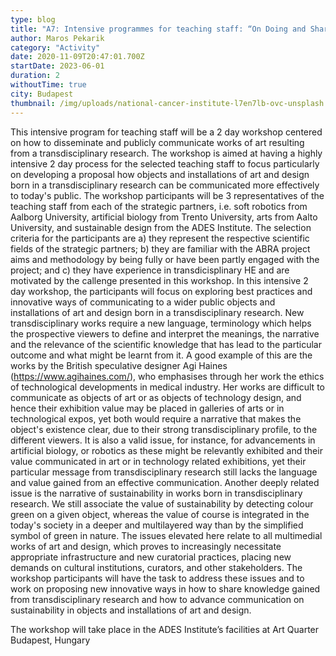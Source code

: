```yaml
---
type: blog
title: "A7: Intensive programmes for teaching staff: “On Doing and Sharing Transdisciplinary Research” "
author: Maros Pekarik
category: "Activity"
date: 2020-11-09T20:47:01.700Z
startDate: 2023-06-01
duration: 2
withoutTime: true
city: Budapest
thumbnail: /img/uploads/national-cancer-institute-l7en7lb-ovc-unsplash.jpg
---
```


This intensive program for teaching staff will be a 2 day workshop centered on how to disseminate and publicly communicate works of art resulting from a transdisciplinary research. The workshop is aimed at having a highly intensive 2 day process for the selected teaching staff to focus particularly on developing a proposal how objects and installations of art and design born in a transdisciplinary research can be communicated more effectively to today's public.
The workshop participants will be 3 representatives of the teaching staff from each of the strategic partners, i.e. soft robotics from Aalborg University, artificial biology from Trento University, arts from Aalto University, and sustainable design from the ADES Institute. The selection criteria for the participants are a) they represent the respective scientific fields of the strategic partners; b) they are familiar with the ABRA project aims and methodology by being fully or have been partly engaged with the project; and c) they have experience in transdicisplinary HE and are motivated by the callenge presented in this workshop.
In this intensive 2 day workshop, the participants will focus on exploring best practices and innovative ways of communicating to a wider public objects and installations of art and design born in a transdisciplinary research. New transdisciplinary works require a new language, terminology which helps the prospective viewers to define and interpret the meanings, the narrative and the relevance of the scientific knowledge that has lead to the particular outcome and what might be learnt from it. A good example of this are the works by the British speculative designer Agi Haines (https://www.agihaines.com/), who emphasises through her work the ethics of technological developments in medical industry. Her works are difficult to communicate as objects of art or as objects of technology design, and hence their exhibition value may be placed in galleries of arts or in technological expos, yet both would require a narrative that makes the object's existence clear, due to their strong transdisciplinary profile, to the different viewers. It is also a valid issue, for instance, for advancements in artificial biology, or robotics as these might be relevantly exhibited and their value communicated in art or in technology related exhibitions, yet their particular message from transdisciplinary research still lacks the language and value gained from an effective communication. Another deeply related issue is the narrative of sustainability in works born in transdisciplinary research. We still associate the value of sustainability by detecting colour green on a given object, whereas the value of course is integrated in the today's society in a deeper and multilayered way than by the simplified symbol of green in nature.
The issues elevated here relate to all multimedial works of art and design, which proves to increasingly necessitate appropriate infrastructure and new curatorial practices, placing new demands on cultural institutions, curators, and other stakeholders. The workshop participants will have the task to address these issues and to work on proposing new innovative ways in how to share knowledge gained from transdisciplinary research and how to advance communication on sustainability in objects and installations of art and design.

The workshop will take place in the ADES Institute’s facilities at Art Quarter Budapest, Hungary
